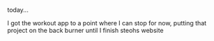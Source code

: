 today...

I got the workout app to a point where I can stop for now, putting that project on the back burner until I finish steohs website
